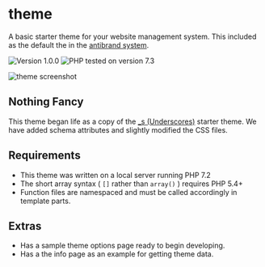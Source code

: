 # theme

A basic starter theme for your website management system. This included as the default the in the [antibrand system](https://github.com/antibrand/system).

![Version 1.0.0](https://img.shields.io/badge/Version-1.0.0-ffd000.svg?style=flat-square)
![PHP tested on version 7.3](https://img.shields.io/badge/PHP-tested%207.3-8892bf.svg?style=flat-square)

![theme screenshot](https://raw.githubusercontent.com/antibrand/theme/master/screenshot.jpg)

## Nothing Fancy

This theme began life as a copy of the [_s (Underscores)](https://underscores.me/) starter theme. We have added schema attributes and slightly modified the CSS files.

## Requirements

* This theme was written on a local server running PHP 7.2
* The short array syntax ( `[]` rather than `array()` ) requires PHP 5.4+
* Function files are namespaced and must be called accordingly in template parts.

## Extras

* Has a sample theme options page ready to begin developing.
* Has a the info page as an example for getting theme data.
